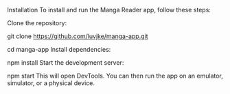 Installation
To install and run the Manga Reader app, follow these steps:

Clone the repository:

git clone https://github.com/luvjke/manga-app.git

cd manga-app
Install dependencies:

npm install
Start the development server:

npm start
This will open DevTools. You can then run the app on an emulator, simulator, or a physical device.

